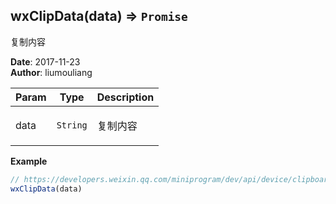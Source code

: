 ## wxClipData(data) ⇒ <code>Promise</code>
<p>复制内容</p>

**Date**: 2017-11-23  
**Author**: liumouliang  

| Param | Type | Description |
| --- | --- | --- |
| data | <code>String</code> | <p>复制内容</p> |

**Example**  
```javascript
// https://developers.weixin.qq.com/miniprogram/dev/api/device/clipboard/wx.setClipboardData.html
wxClipData(data)
```
